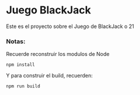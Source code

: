 # Juego BlackJack

Este es el proyecto sobre el Juego de BlackJack o 21

### Notas:
Recuerde reconstruir los modulos de Node

```
npm install
```
Y para construir el build, recuerden:
```
npm run build
```
